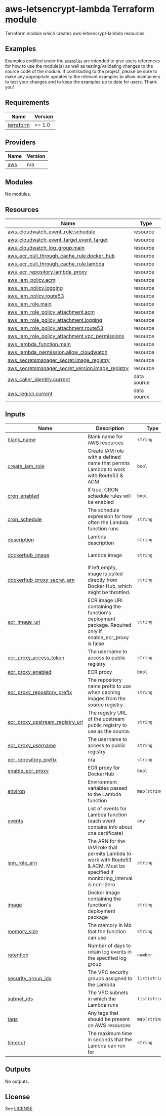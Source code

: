 # aws-letsencrypt-lambda Terraform module

Terraform module which creates aws-letsencrypt-lambda resources.

## Examples

Examples codified under
the [`examples`](https://github.com/kvendingoldo/aws-letsencrypt-lambda/tree/main/files/terraform/module/examples) are intended
to give users references for how to use the module(s) as well as testing/validating changes to the source code of the
module. If contributing to the project, please be sure to make any appropriate updates to the relevant examples to allow
maintainers to test your changes and to keep the examples up to date for users. Thank you!

<!-- BEGINNING OF PRE-COMMIT-TERRAFORM DOCS HOOK -->
## Requirements

| Name | Version |
|------|---------|
| <a name="requirement_terraform"></a> [terraform](#requirement\_terraform) | >= 1.0 |

## Providers

| Name | Version |
|------|---------|
| <a name="provider_aws"></a> [aws](#provider\_aws) | n/a |

## Modules

No modules.

## Resources

| Name | Type |
|------|------|
| [aws_cloudwatch_event_rule.schedule](https://registry.terraform.io/providers/hashicorp/aws/latest/docs/resources/cloudwatch_event_rule) | resource |
| [aws_cloudwatch_event_target.event_target](https://registry.terraform.io/providers/hashicorp/aws/latest/docs/resources/cloudwatch_event_target) | resource |
| [aws_cloudwatch_log_group.main](https://registry.terraform.io/providers/hashicorp/aws/latest/docs/resources/cloudwatch_log_group) | resource |
| [aws_ecr_pull_through_cache_rule.docker_hub](https://registry.terraform.io/providers/hashicorp/aws/latest/docs/resources/ecr_pull_through_cache_rule) | resource |
| [aws_ecr_pull_through_cache_rule.lambda](https://registry.terraform.io/providers/hashicorp/aws/latest/docs/resources/ecr_pull_through_cache_rule) | resource |
| [aws_ecr_repository.lambda_proxy](https://registry.terraform.io/providers/hashicorp/aws/latest/docs/resources/ecr_repository) | resource |
| [aws_iam_policy.acm](https://registry.terraform.io/providers/hashicorp/aws/latest/docs/resources/iam_policy) | resource |
| [aws_iam_policy.logging](https://registry.terraform.io/providers/hashicorp/aws/latest/docs/resources/iam_policy) | resource |
| [aws_iam_policy.route53](https://registry.terraform.io/providers/hashicorp/aws/latest/docs/resources/iam_policy) | resource |
| [aws_iam_role.main](https://registry.terraform.io/providers/hashicorp/aws/latest/docs/resources/iam_role) | resource |
| [aws_iam_role_policy_attachment.acm](https://registry.terraform.io/providers/hashicorp/aws/latest/docs/resources/iam_role_policy_attachment) | resource |
| [aws_iam_role_policy_attachment.logging](https://registry.terraform.io/providers/hashicorp/aws/latest/docs/resources/iam_role_policy_attachment) | resource |
| [aws_iam_role_policy_attachment.route53](https://registry.terraform.io/providers/hashicorp/aws/latest/docs/resources/iam_role_policy_attachment) | resource |
| [aws_iam_role_policy_attachment.vpc_permissions](https://registry.terraform.io/providers/hashicorp/aws/latest/docs/resources/iam_role_policy_attachment) | resource |
| [aws_lambda_function.main](https://registry.terraform.io/providers/hashicorp/aws/latest/docs/resources/lambda_function) | resource |
| [aws_lambda_permission.allow_cloudwatch](https://registry.terraform.io/providers/hashicorp/aws/latest/docs/resources/lambda_permission) | resource |
| [aws_secretsmanager_secret.image_registry](https://registry.terraform.io/providers/hashicorp/aws/latest/docs/resources/secretsmanager_secret) | resource |
| [aws_secretsmanager_secret_version.image_registry](https://registry.terraform.io/providers/hashicorp/aws/latest/docs/resources/secretsmanager_secret_version) | resource |
| [aws_caller_identity.current](https://registry.terraform.io/providers/hashicorp/aws/latest/docs/data-sources/caller_identity) | data source |
| [aws_region.current](https://registry.terraform.io/providers/hashicorp/aws/latest/docs/data-sources/region) | data source |

## Inputs

| Name | Description | Type | Default | Required |
|------|-------------|------|---------|:--------:|
| <a name="input_blank_name"></a> [blank\_name](#input\_blank\_name) | Blank name for AWS resources | `string` | n/a | yes |
| <a name="input_create_iam_role"></a> [create\_iam\_role](#input\_create\_iam\_role) | Create IAM role with a defined name that permits Lambda to work with Route53 & ACM | `bool` | `false` | no |
| <a name="input_cron_enabled"></a> [cron\_enabled](#input\_cron\_enabled) | If true, CRON schedule rules will be enabled | `bool` | `true` | no |
| <a name="input_cron_schedule"></a> [cron\_schedule](#input\_cron\_schedule) | The schedule expression for how often the Lambda function runs | `string` | `"rate(24 hours)"` | no |
| <a name="input_description"></a> [description](#input\_description) | Lambda description | `string` | `""` | no |
| <a name="input_dockerhub_image"></a> [dockerhub\_image](#input\_dockerhub\_image) | Lambda image | `string` | `"kvendingoldo/aws-letsencrypt-lambda:latest"` | no |
| <a name="input_dockerhub_proxy_secret_arn"></a> [dockerhub\_proxy\_secret\_arn](#input\_dockerhub\_proxy\_secret\_arn) | If left empty, image is pulled directly from Docker Hub, which might be throttled. | `string` | `""` | no |
| <a name="input_ecr_image_uri"></a> [ecr\_image\_uri](#input\_ecr\_image\_uri) | ECR image URI containing the function's deployment package. Required only if enable\_ecr\_proxy is false | `string` | `null` | no |
| <a name="input_ecr_proxy_access_token"></a> [ecr\_proxy\_access\_token](#input\_ecr\_proxy\_access\_token) | The username to access to public registry | `string` | `null` | no |
| <a name="input_ecr_proxy_enabled"></a> [ecr\_proxy\_enabled](#input\_ecr\_proxy\_enabled) | ECR proxy | `bool` | `false` | no |
| <a name="input_ecr_proxy_repository_prefix"></a> [ecr\_proxy\_repository\_prefix](#input\_ecr\_proxy\_repository\_prefix) | The repository name prefix to use when caching images from the source registry. | `string` | `"proxy-cache"` | no |
| <a name="input_ecr_proxy_upstream_registry_url"></a> [ecr\_proxy\_upstream\_registry\_url](#input\_ecr\_proxy\_upstream\_registry\_url) | The registry URL of the upstream public registry to use as the source. | `string` | `"registry-1.docker.io"` | no |
| <a name="input_ecr_proxy_username"></a> [ecr\_proxy\_username](#input\_ecr\_proxy\_username) | The username to access to public registry | `string` | `null` | no |
| <a name="input_ecr_repository_prefix"></a> [ecr\_repository\_prefix](#input\_ecr\_repository\_prefix) | n/a | `string` | `"dockerhub-public"` | no |
| <a name="input_enable_ecr_proxy"></a> [enable\_ecr\_proxy](#input\_enable\_ecr\_proxy) | ECR proxy for DockerHub | `bool` | `true` | no |
| <a name="input_environ"></a> [environ](#input\_environ) | Environment variables passed to the Lambda function | `map(string)` | `{}` | no |
| <a name="input_events"></a> [events](#input\_events) | List of events for Lambda function (each event contains info about one certificate) | `any` | `[]` | no |
| <a name="input_iam_role_arn"></a> [iam\_role\_arn](#input\_iam\_role\_arn) | The ARN for the IAM role that permits Lambda to work with Route53 & ACM. Must be specified if monitoring\_interval is non-zero | `string` | `null` | no |
| <a name="input_image"></a> [image](#input\_image) | Docker image containing the function's deployment package | `string` | `"kvendingoldo/aws-letsencrypt-lambda:0.14.0"` | no |
| <a name="input_memory_size"></a> [memory\_size](#input\_memory\_size) | The memory in Mb that the function can use | `string` | `128` | no |
| <a name="input_retention"></a> [retention](#input\_retention) | Number of days to retain log events in the specified log group | `number` | `7` | no |
| <a name="input_security_group_ids"></a> [security\_group\_ids](#input\_security\_group\_ids) | The VPC security groups assigned to the Lambda | `list(string)` | `[]` | no |
| <a name="input_subnet_ids"></a> [subnet\_ids](#input\_subnet\_ids) | The VPC subnets in which the Lambda runs | `list(string)` | `[]` | no |
| <a name="input_tags"></a> [tags](#input\_tags) | Any tags that should be present on AWS resources | `map(string)` | `{}` | no |
| <a name="input_timeout"></a> [timeout](#input\_timeout) | The maximum time in seconds that the Lambda can run for | `string` | `900` | no |

## Outputs

No outputs.
<!-- END OF PRE-COMMIT-TERRAFORM DOCS HOOK -->

## License
See [LICENSE](https://github.com/kvendingoldo/aws-letsencrypt-lambda/blob/main/LICENSE).
